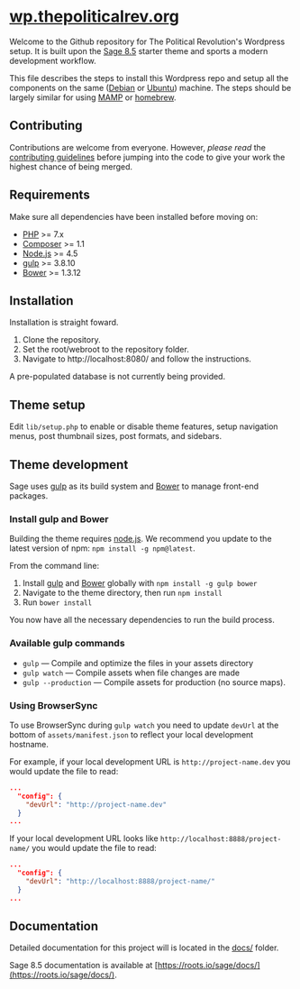 # [wp.thepoliticalrev.org](https://github.com/politicalrev/wp.thepoliticalrev.org)

Welcome to the Github repository for The Political Revolution's Wordpress setup. It is built upon the [Sage 8.5](https://github.com/roots/sage/releases/latest) starter theme and sports a modern development workflow.

This file describes the steps to install this Wordpress repo and setup all the components on the same ([Debian](https://www.debian.org/) or [Ubuntu](https://www.ubuntu.com/)) machine. The steps should be largely similar for using [MAMP](https://www.mamp.info/en/) or [homebrew](http://brew.sh/).


## Contributing

Contributions are welcome from everyone. However, *please read* the [contributing guidelines](https://github.com/politicalrev/wp.thepoliticalrev.org/blob/master/CONTRIBUTING.md) before
jumping into the code to give your work the highest chance of being merged.

## Requirements

Make sure all dependencies have been installed before moving on:

* [PHP](http://php.net/manual/en/install.php) >= 7.x
* [Composer](https://getcomposer.org/download/) >= 1.1
* [Node.js](http://nodejs.org/) >= 4.5
* [gulp](http://gulpjs.com/) >= 3.8.10
* [Bower](http://bower.io/) >= 1.3.12


## Installation

Installation is straight foward.

1. Clone the repository.
2. Set the root/webroot to the repository folder.
3. Navigate to http://localhost:8080/ and follow the instructions.

A pre-populated database is not currently being provided.


## Theme setup

Edit `lib/setup.php` to enable or disable theme features, setup navigation menus, post thumbnail sizes, post formats, and sidebars.


## Theme development

Sage uses [gulp](http://gulpjs.com/) as its build system and [Bower](http://bower.io/) to manage front-end packages.


### Install gulp and Bower

Building the theme requires [node.js](http://nodejs.org/download/). We recommend you update to the latest version of npm: `npm install -g npm@latest`.

From the command line:

1. Install [gulp](http://gulpjs.com) and [Bower](http://bower.io/) globally with `npm install -g gulp bower`
2. Navigate to the theme directory, then run `npm install`
3. Run `bower install`

You now have all the necessary dependencies to run the build process.


### Available gulp commands

* `gulp` — Compile and optimize the files in your assets directory
* `gulp watch` — Compile assets when file changes are made
* `gulp --production` — Compile assets for production (no source maps).


### Using BrowserSync

To use BrowserSync during `gulp watch` you need to update `devUrl` at the bottom of `assets/manifest.json` to reflect your local development hostname.

For example, if your local development URL is `http://project-name.dev` you would update the file to read:
```json
...
  "config": {
    "devUrl": "http://project-name.dev"
  }
...
```
If your local development URL looks like `http://localhost:8888/project-name/` you would update the file to read:
```json
...
  "config": {
    "devUrl": "http://localhost:8888/project-name/"
  }
...
```


## Documentation

Detailed documentation for this project will is located in the [docs/](https://github.com/politicalrev/wp.thepoliticalrev.org/tree/master/docs) folder.

Sage 8.5 documentation is available at [https://roots.io/sage/docs/](https://roots.io/sage/docs/).



